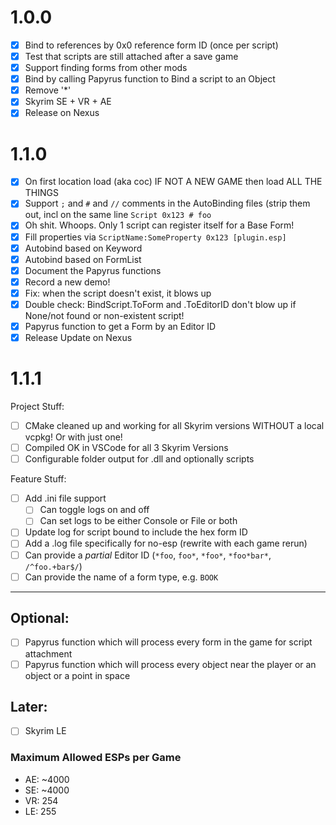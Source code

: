 # 1.0.0

- [x] Bind to references by 0x0 reference form ID (once per script)
- [x] Test that scripts are still attached after a save game
- [x] Support finding forms from other mods
- [x] Bind by calling Papyrus function to Bind a script to an Object
- [x] Remove '*'
- [x] Skyrim SE + VR + AE
- [x] Release on Nexus

# 1.1.0

- [x] On first location load (aka coc) IF NOT A NEW GAME then load ALL THE THINGS
- [x] Support `;` and `#` and `//` comments in the AutoBinding files (strip them out, incl on the same line `Script 0x123 # foo`
- [x] Oh shit. Whoops. Only 1 script can register itself for a Base Form!
- [x] Fill properties via `ScriptName:SomeProperty 0x123 [plugin.esp]`
- [x] Autobind based on Keyword
- [x] Autobind based on FormList
- [x] Document the Papyrus functions
- [x] Record a new demo!
- [x] Fix: when the script doesn't exist, it blows up
- [x] Double check: BindScript.ToForm and .ToEditorID don't blow up if None/not found or non-existent script!
- [x] Papyrus function to get a Form by an Editor ID
- [x] Release Update on Nexus

# 1.1.1

Project Stuff:
- [ ] CMake cleaned up and working for all Skyrim versions WITHOUT a local vcpkg! Or with just one!
- [ ] Compiled OK in VSCode for all 3 Skyrim Versions
- [ ] Configurable folder output for .dll and optionally scripts

Feature Stuff:
- [ ] Add .ini file support
  - [ ] Can toggle logs on and off
  - [ ] Can set logs to be either Console or File or both
- [ ] Update log for script bound to include the hex form ID
- [ ] Add a .log file specifically for no-esp (rewrite with each game rerun) 
- [ ] Can provide a *partial* Editor ID (`*foo`, `foo*`, `*foo*`, `*foo*bar*`, `/^foo.+bar$/`)
- [ ] Can provide the name of a form type, e.g. `BOOK`

---

## Optional:

- [ ] Papyrus function which will process every form in the game for script attachment
- [ ] Papyrus function which will process every object near the player or an object or a point in space

## Later:
- [ ] Skyrim LE

### Maximum Allowed ESPs per Game

- AE: ~4000
- SE: ~4000
- VR: 254
- LE: 255


